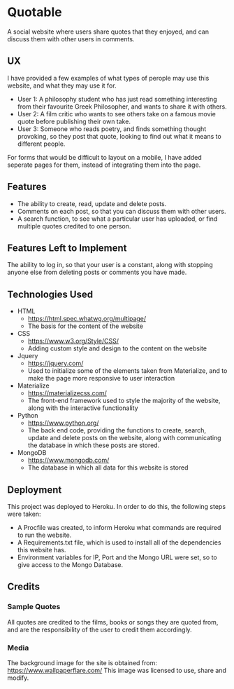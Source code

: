 # Quotable

A social website where users share quotes that they enjoyed, and can discuss them with other users in comments.

## UX
I have provided a few examples of what types of perople may use this website, and what they may use it for.

* User 1: A philosophy student who has just read something interesting from their favourite Greek Philosopher, and wants to share it with others.
* User 2: A film critic who wants to see others take on a famous movie quote before publishing their own take.
* User 3: Someone who reads poetry, and finds something thought provoking, so they post that quote, looking to find out what it means to different people.

For forms that would be difficult to layout on a mobile, I have added seperate pages for them, instead of integrating them into the page.

## Features
* The ability to create, read, update and delete posts.
* Comments on each post, so that you can discuss them with other users.
* A search function, to see what a particular user has uploaded, or find multiple quotes credited to one person.


## Features Left to Implement
The ability to log in, so that your user is a constant, along with stopping anyone else from deleting posts or comments you have made.

## Technologies Used
* HTML
    * https://html.spec.whatwg.org/multipage/
    * The basis for the content of the website
* CSS
    * https://www.w3.org/Style/CSS/
    * Adding custom style and design to the content on the website
* Jquery
    * https://jquery.com/
    * Used to initialize some of the elements taken from Materialize, and to make the page more responsive to user interaction
* Materialize
    * https://materializecss.com/
    * The front-end framework used to style the majority of the website, along with the interactive functionality
* Python
    * https://www.python.org/
    * The back end code, providing the functions to create, search, update and delete posts on the website, along with communicating the database in which these posts are stored.
* MongoDB
    * https://www.mongodb.com/
    * The database in which all data for this website is stored

## Deployment
This project was deployed to Heroku.
In order to do this, the following steps were taken:
* A Procfile was created, to inform Heroku what commands are required to run the website.
* A Requirements.txt file, which is used to install all of the dependencies this website has.
* Environment variables for IP, Port and the Mongo URL were set, so to give access to the Mongo Database.

## Credits
### Sample Quotes
All quotes are credited to the films, books or songs they are quoted from, and are the responsibility of the user to credit them accordingly.

### Media
The background image for the site is obtained from: https://www.wallpaperflare.com/
This image was licensed to use, share and modify.